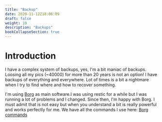```yaml
---
title: "Backup"
date: 2020-11-12Z18:06:09
draft: false
weight: 10
description: "Backups"
bookCollapseSection: true
---
```


# Introduction

I have a complex system of backups, yes, I'm a bit maniac of backups.
Loosing all my pics (~40000) for more than 20 years is not an option!
I have backups of everything and everywhere. Lot of times is a bit a nightmare when I try to find where and 
how to recover something.

I'm using [Borg](https://www.borgbackup.org/) as main software.I was using restic for a while but I was running a
lot of problems and I changed. Since then, I'm happy with Borg. I must admit that is not easy but when you understand
a bit is really powerful and works perfectly for me. We have all the commands I use here: [Borg commands](/docs/backup/borg)


